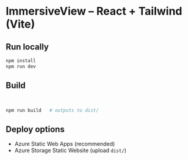 # ImmersiveView – React + Tailwind (Vite)

## Run locally
```bash
npm install
npm run dev
```



## Build
```bash


npm run build   # outputs to dist/
```

## Deploy options
- Azure Static Web Apps (recommended)
- Azure Storage Static Website (upload `dist/`)
